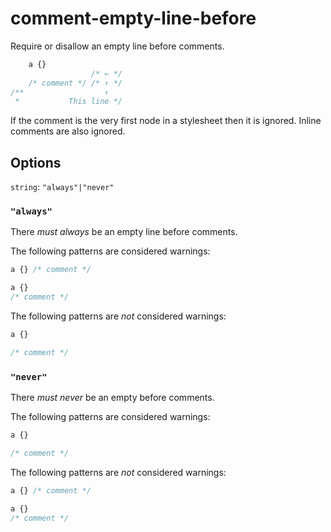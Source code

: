 # comment-empty-line-before

Require or disallow an empty line before comments.

```css
    a {}
                  /* ← */
    /* comment */ /* ↑ */
/**                  ↑
 *           This line */
```

If the comment is the very first node in a stylesheet then it is ignored. Inline comments are also ignored.

## Options

`string`: `"always"|"never"`

### `"always"`

There *must always* be an empty line before comments.

The following patterns are considered warnings:

```css
a {} /* comment */
```

```css
a {}
/* comment */
```

The following patterns are *not* considered warnings:

```css
a {}

/* comment */
```

### `"never"`

There *must never* be an empty before comments.

The following patterns are considered warnings:

```css
a {}

/* comment */
```

The following patterns are *not* considered warnings:

```css
a {} /* comment */
```

```css
a {}
/* comment */
```
